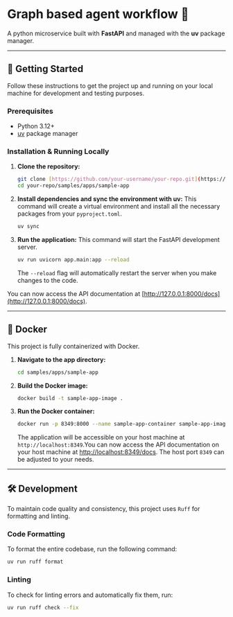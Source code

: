 # Graph based agent workflow 🚀

A python microservice built with **FastAPI** and managed with the **uv** package manager.


---

## 🚀 Getting Started

Follow these instructions to get the project up and running on your local machine for development and testing purposes.

### Prerequisites

* Python 3.12+
* [uv](https://github.com/astral-sh/uv) package manager

### Installation & Running Locally

1.  **Clone the repository:**
    ```bash
    git clone [https://github.com/your-username/your-repo.git](https://github.com/your-username/your-repo.git)
    cd your-repo/samples/apps/sample-app
    ```

2.  **Install dependencies and sync the environment with uv:**
    This command will create a virtual environment and install all the necessary packages from your `pyproject.toml`.
    ```bash
    uv sync
    ```

3.  **Run the application:**
    This command will start the FastAPI development server.
    ```bash
    uv run uvicorn app.main:app --reload
    ```
    The `--reload` flag will automatically restart the server when you make changes to the code.

You can now access the API documentation at [http://127.0.0.1:8000/docs](http://127.0.0.1:8000/docs).

---

## 🐳 Docker

This project is fully containerized with Docker.

1.  **Navigate to the app directory:**
    ```bash
    cd samples/apps/sample-app
    ```

2.  **Build the Docker image:**
    ```bash
    docker build -t sample-app-image .
    ```

3.  **Run the Docker container:**
    ```bash
    docker run -p 8349:8000 --name sample-app-container sample-app-image
    ```
    The application will be accessible on your host machine at `http://localhost:8349`.You can now access the API documentation on your host machine at [http://localhost:8349/docs](http://localhost:8349/docs). The host port `8349` can be adjusted to your needs.

---

## 🛠️ Development

To maintain code quality and consistency, this project uses `Ruff` for formatting and linting.

### Code Formatting

To format the entire codebase, run the following command:
```bash
uv run ruff format
```

### Linting

To check for linting errors and automatically fix them, run:
```bash
uv run ruff check --fix
```



